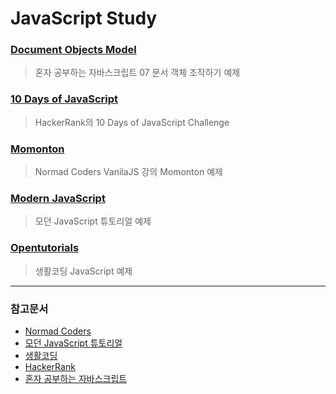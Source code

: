 # JavaScript Study

### [Document Objects Model](./dom)

> 혼자 공부하는 자바스크립트 07 문서 객체 조작하기 예제

### [10 Days of JavaScript](./10days-javascript)

> HackerRank의 10 Days of JavaScript Challenge

### [Momonton](./momonton)

> Normad Coders VanilaJS 강의 Momonton 예제

### [Modern JavaScript](./modernjs)

> 모던 JavaScript 튜토리얼 예제

### [Opentutorials](./opentutorials)

> 생활코딩 JavaScript 예제

---

### 참고문서

- [Normad Coders](https://www.youtube.com/channel/UCUpJs89fSBXNolQGOYKn0YQ)
- [모던 JavaScript 튜토리얼](https://ko.javascript.info/)
- [생활코딩](https://opentutorials.org/course/1)
- [HackerRank](https://www.hackerrank.com/domains/tutorials/10-days-of-javascript)
- [혼자 공부하는 자바스크립트](https://m.hanbit.co.kr/store/books/book_view.html?p_code=B8393055290)
